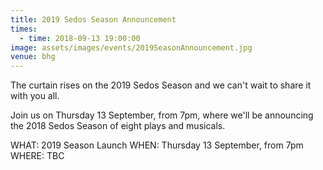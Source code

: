 ```yaml
---
title: 2019 Sedos Season Announcement
times:
  - time: 2018-09-13 19:00:00
image: assets/images/events/2019SeasonAnnouncement.jpg
venue: bhg
---
```

The curtain rises on the 2019 Sedos Season and we can't wait to share it with you all.

Join us on Thursday 13 September, from 7pm, where we'll be announcing the 2018 Sedos Season of eight plays and musicals.

WHAT: 2019 Season Launch
WHEN: Thursday 13 September, from 7pm
WHERE: TBC
